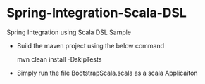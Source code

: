 Spring-Integration-Scala-DSL
============================

Spring Integration using Scala DSL Sample

- Build the maven project using the below command 

	mvn clean install -DskipTests <br>

- Simply run the file BootstrapScala.scala as a scala Applicaiton
